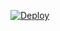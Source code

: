 
[![Deploy](https://www.herokucdn.com/deploy/button.svg)](https://heroku.com/deploy?template=https://github.com/hasiya22/Test)


